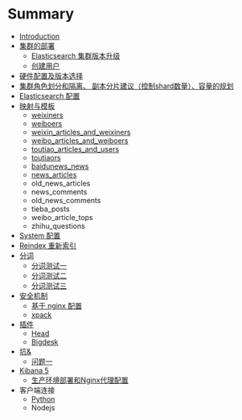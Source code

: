 # Summary

* [Introduction](README.md)
* [集群的部署](chapter1.md)
  * [Elasticsearch 集群版本升级](chapter1/elasticsearch-ji-qun-ban-ben-sheng-ji.md)
  * [创建用户](chapter1/chuang-jian-yong-hu.md)
* [硬件配置及版本选择](ying-jian-pei-zhi-ji-ban-ben-xuan-ze.md)
* [集群角色划分和隔离、 副本分片建议（控制shard数量）、容量的规划](ji-qun-jiao-se-hua-fen-he-ge-li-3001-fu-ben-fen-pian-jian-yi-ff08-kong-zhi-shard-shu-liang-ff09-3001-rong-liang-de-gui-hua.md)
* [Elasticsearch 配置](elasticsearch-pei-zhi.md)
* [映射与模板](ying-she-yu-mo-ban.md)
  * [weixiners](ying-she-yu-mo-ban/weixiners.md)
  * [weiboers](ying-she-yu-mo-ban/weiboers.md)
  * [weixin\_articles\_and\_weixiners](ying-she-yu-mo-ban/weixinarticles-and-weixiners.md)
  * [weibo\_articles\_and\_weiboers](ying-she-yu-mo-ban/weiboarticles-and-weiboers.md)
  * [toutiao\_articles\_and\_users](ying-she-yu-mo-ban/toutiaoarticles-and-users.md)
  * [toutiaors](ying-she-yu-mo-ban/toutiaousers.md)
  * [baidunews\_news](ying-she-yu-mo-ban/baidunews.md)
  * [news\_articles](ying-she-yu-mo-ban/newsarticles.md)
  * old\_news\_articles
  * news\_comments
  * old\_news\_comments
  * tieba\_posts
  * weibo\_article\_tops
  * zhihu\_questions
* [System 配置](system-pei-zhi.md)
* [Reindex 重新索引](reindexff08-zhong-xin-suo-yin-ff09.md)
* [分词](fen-ci.md)
  * [分词测试一](fen-ci/ce-shi-yi.md)
  * [分词测试二](fen-ci/fen-ci-ce-shi-er.md)
  * [分词测试三](fen-ci/fen-ci-ce-shi-san.md)
* [安全机制](an-quan-ji-zhi.md)
  * [基于 nginx 配置](an-quan-ji-zhi/ji-yu-nginx-pei-zhi.md)
  * [xpack](an-quan-ji-zhi/xpack.md)
* [插件](cha-jian.md)
  * [Head](cha-jian/head.md)
  * [Bigdesk](cha-jian/bigdesk.md)
* [坑&](575126.md)
  * [问题一](575126/wen-ti-yi.md)
* [Kibana 5](kibana-5.md)
  * [生产环境部署和Nginx代理配置](kibana-5/an-zhuang-he-nginx-dai-li-pei-zhi.md)
* 客户端连接
  * [Python](python.md)
  * Nodejs

